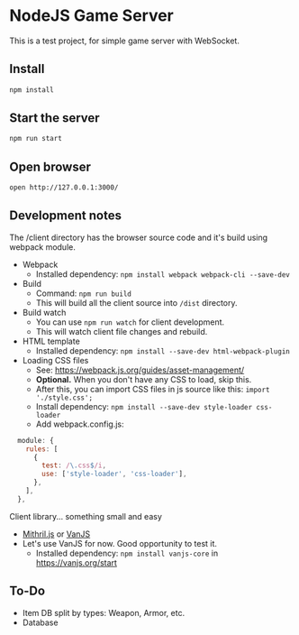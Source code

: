 NodeJS Game Server
=======================

This is a test project, for simple game server with WebSocket.

## Install
```sh
npm install
```

## Start the server
```sh
npm run start
```

## Open browser
```sh
open http://127.0.0.1:3000/
```

## Development notes

The /client directory has the browser source code and it's build using webpack module.

 - Webpack
   - Installed dependency: `npm install webpack webpack-cli --save-dev`
 - Build
   - Command: `npm run build`
   - This will build all the client source into `/dist` directory.
 - Build watch
   - You can use `npm run watch` for client development.
   - This will watch client file changes and rebuild.
 - HTML template
   - Installed dependency: `npm install --save-dev html-webpack-plugin`
 - Loading CSS files
   - See: https://webpack.js.org/guides/asset-management/
   - **Optional.** When you don't have any CSS to load, skip this.
   - After this, you can import CSS files in js source like this: `import './style.css';`
   - Install dependency: `npm install --save-dev style-loader css-loader`
   - Add webpack.config.js:
```js
  module: {
    rules: [
      {
        test: /\.css$/i,
        use: ['style-loader', 'css-loader'],
      },
    ],
  },
```

Client library... something small and easy
 - [Mithril.js](https://mithril.js.org/) or [VanJS](https://vanjs.org/)
 - Let's use VanJS for now. Good opportunity to test it.
   - Installed dependency: `npm install vanjs-core` in https://vanjs.org/start

## To-Do
 - Item DB split by types: Weapon, Armor, etc.
 - Database